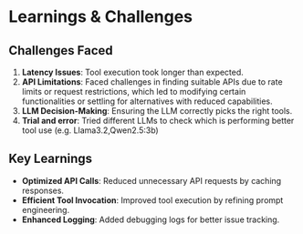 # Learnings & Challenges

## Challenges Faced
1. **Latency Issues**: Tool execution took longer than expected.
2. **API Limitations**: Faced challenges in finding suitable APIs due to rate limits or request restrictions, which led to modifying certain functionalities or settling for alternatives with reduced capabilities.
3. **LLM Decision-Making**: Ensuring the LLM correctly picks the right tools.
4. **Trial and error**: Tried different LLMs to check which is performing better tool use (e.g. Llama3.2,Qwen2.5:3b)

## Key Learnings
- **Optimized API Calls**: Reduced unnecessary API requests by caching responses.
- **Efficient Tool Invocation**: Improved tool execution by refining prompt engineering.
- **Enhanced Logging**: Added debugging logs for better issue tracking.
